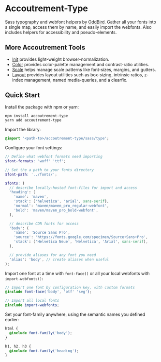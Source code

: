 Accoutrement-Type
=================

Sass typography and webfont helpers
by [OddBird][oddbird].
Gather all your fonts into a single map,
access them by name,
and easily import the webfonts.
Also includes helpers for accessibility
and pseudo-elements.

[oddbird]: http://oddbird.net/


More Accoutrement Tools
-----------------------

- [Init](http://oddbird.net/accoutrement-init/)
  provides light-weight browser-normalization.
- [Color](http://oddbird.net/accoutrement-color/)
  provides color-palette management and contrast-ratio utilities.
- [Scale](http://oddbird.net/accoutrement-scale/)
  helps manage scale patterns like font-sizes, margins, and gutters.
- [Layout](http://oddbird.net/accoutrement-layout/)
  provides layout utilities such as
  box-sizing, intrinsic ratios, z-index management,
  named media-queries, and a clearfix.


Quick Start
-----------

Install the package with npm or yarn:

```bash
npm install accoutrement-type
yarn add accoutrement-type
```

Import the library:

```scss
@import '<path-to>/accoutrement-type/sass/type';
```

Configure your font settings:

```scss
// Define what webfont formats need importing
$font-formats: 'woff' 'ttf';

// Set the a path to your fonts directory
$font-path: '../fonts/';

$fonts: (
  // describe locally-hosted font-files for import and access
  'heading': (
    'name': 'maven',
    'stack': ('helvetica', 'arial', sans-serif),
    'normal': 'maven/maven_pro_regular-webfont',
    'bold': 'maven/maven_pro_bold-webfont',
  ),

  // describe CDN fonts for access
  'body': (
    'name': 'Source Sans Pro',
    'source': 'https://fonts.google.com/specimen/Source+Sans+Pro',
    'stack': ('Helvetica Neue', 'Helvetica', 'Arial', sans-serif),
  ),

  // provide aliases for any font you need
  'alias': 'body', // create aliases when useful
);
```

Import one font at a time with `font-face()`
or all your local webfonts with `import-webfonts()`:

```scss
// Import one font by configuration key, with custom formats
@include font-face('body', 'otf' 'svg');

// Import all local fonts
@include import-webfonts;
```

Set your font-family anywhere,
using the semantic names you defined earlier:

```scss
html {
  @include font-family('body');
}

h1, h2, h3 {
  @include font-family('heading');
}
```
